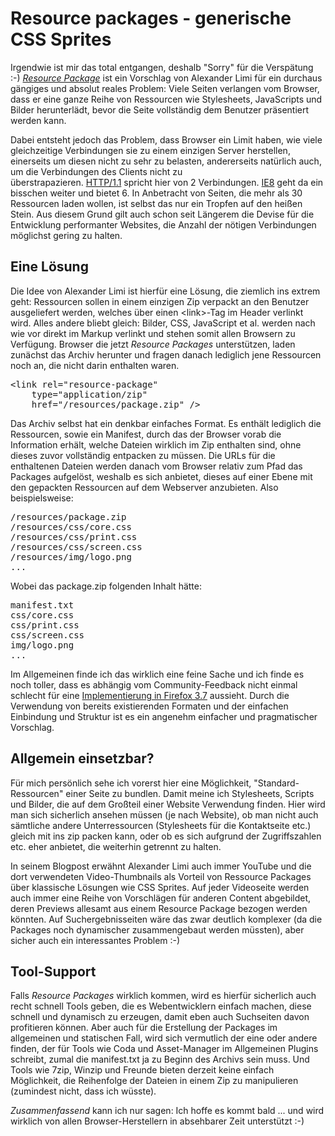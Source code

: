 # Resource packages - generische CSS Sprites

Irgendwie ist mir das total entgangen, deshalb &quot;Sorry&quot; f&uuml;r die Versp&auml;tung :-)&nbsp;<em style="font-style: italic; "><a href="http://limi.net/articles/resource-packages/">Resource Package</a></em>&nbsp;ist ein Vorschlag von Alexander Limi f&uuml;r ein durchaus g&auml;ngiges und absolut reales Problem: Viele Seiten verlangen vom Browser, dass er eine ganze Reihe von Ressourcen wie Stylesheets, JavaScripts und Bilder herunterl&auml;dt, bevor die Seite vollst&auml;ndig dem Benutzer pr&auml;sentiert werden kann.

Dabei entsteht jedoch das Problem, dass Browser ein Limit haben, wie viele gleichzeitige Verbindungen sie zu einem einzigen Server herstellen, einerseits um diesen nicht zu sehr zu belasten, andererseits nat&uuml;rlich auch, um die Verbindungen des Clients nicht zu &uuml;berstrapazieren.&nbsp;<a href="http://www.w3.org/Protocols/rfc2616/rfc2616-sec8.html#sec8.1.4">HTTP/1.1</a>&nbsp;spricht hier von 2 Verbindungen.&nbsp;<a href="http://www.microsoft.com/windows/internet-explorer/readiness/developers-new.aspx">IE8</a>&nbsp;geht da ein bisschen weiter und bietet 6. In Anbetracht von Seiten, die mehr als 30 Ressourcen laden wollen, ist selbst das nur ein Tropfen auf den hei&szlig;en Stein. Aus diesem Grund gilt auch schon seit L&auml;ngerem die Devise f&uuml;r die Entwicklung performanter Websites, die Anzahl der n&ouml;tigen Verbindungen m&ouml;glichst gering zu halten.

## Eine Lösung

Die Idee von Alexander Limi ist hierf&uuml;r eine L&ouml;sung, die ziemlich ins extrem geht: Ressourcen sollen in einem einzigen Zip verpackt an den Benutzer ausgeliefert werden, welches &uuml;ber einen &lt;link&gt;-Tag im Header verlinkt wird. Alles andere bliebt gleich: Bilder, CSS, JavaScript et al. werden nach wie vor direkt im Markup verlinkt und stehen somit allen Browsern zu Verf&uuml;gung. Browser die jetzt <em>Resource Packages</em> unterst&uuml;tzen, laden zun&auml;chst das Archiv herunter und fragen danach lediglich jene Ressourcen noch an, die nicht darin enthalten waren.

<pre class="code">&lt;link rel=&quot;resource-package&quot; 
    type=&quot;application/zip&quot; 
    href=&quot;/resources/package.zip&quot; /&gt;</pre>

Das Archiv selbst hat ein denkbar einfaches Format. Es enth&auml;lt lediglich die Ressourcen, sowie ein Manifest, durch das der Browser vorab die Information erh&auml;lt, welche Dateien wirklich im Zip enthalten sind, ohne dieses zuvor vollst&auml;ndig entpacken zu m&uuml;ssen. Die URLs f&uuml;r die enthaltenen Dateien werden danach vom Browser relativ zum Pfad das Packages aufgel&ouml;st, weshalb es sich anbietet, dieses auf einer Ebene mit den gepackten Ressourcen auf dem Webserver anzubieten. Also beispielsweise:

<pre class="code">/resources/package.zip
/resources/css/core.css
/resources/css/print.css
/resources/css/screen.css
/resources/img/logo.png
...</pre>


Wobei das package.zip folgenden Inhalt h&auml;tte:

<pre class="code">manifest.txt
css/core.css
css/print.css
css/screen.css
img/logo.png
...</pre>

Im Allgemeinen finde ich das wirklich eine feine Sache und ich finde es noch toller, dass es abh&auml;ngig vom Community-Feedback nicht einmal schlecht f&uuml;r eine <a href="http://hacks.mozilla.org/2009/11/a-proposal-resource-packages-to-improve-performance/">Implementierung in Firefox 3.7</a> aussieht. Durch die Verwendung von bereits existierenden Formaten und der einfachen Einbindung und Struktur ist es ein angenehm einfacher und pragmatischer Vorschlag.

## Allgemein einsetzbar?

F&uuml;r mich pers&ouml;nlich sehe ich vorerst hier eine M&ouml;glichkeit, &quot;Standard-Ressourcen&quot; einer Seite zu bundlen. Damit meine ich Stylesheets, Scripts und Bilder, die auf dem Gro&szlig;teil einer Website Verwendung finden. Hier wird man sich sicherlich ansehen m&uuml;ssen (je nach Website), ob man nicht auch s&auml;mtliche andere Unterressourcen (Stylesheets f&uuml;r die Kontaktseite etc.) gleich mit ins zip packen kann, oder ob es sich aufgrund der Zugriffszahlen etc. eher anbietet, die weiterhin getrennt zu halten.

In seinem Blogpost erw&auml;hnt Alexander Limi auch immer YouTube und die dort verwendeten Video-Thumbnails als Vorteil von Ressource Packages &uuml;ber klassische L&ouml;sungen wie CSS Sprites. Auf jeder Videoseite werden auch immer eine Reihe von Vorschl&auml;gen f&uuml;r anderen Content abgebildet, deren Previews allesamt aus einem Resource Package bezogen werden k&ouml;nnten. Auf Suchergebnisseiten w&auml;re das zwar deutlich komplexer (da die Packages noch dynamischer zusammengebaut werden m&uuml;ssten), aber sicher auch ein interessantes Problem :-)

## Tool-Support

Falls <em>Resource Packages</em> wirklich kommen, wird es hierf&uuml;r sicherlich auch recht schnell Tools geben, die es Webentwicklern einfach machen, diese schnell und dynamisch zu erzeugen, damit eben auch Suchseiten davon profitieren k&ouml;nnen. Aber auch f&uuml;r die Erstellung der Packages im allgemeinen und statischen Fall, wird sich vermutlich der eine oder andere finden, der f&uuml;r Tools wie Coda und Asset-Manager im Allgemeinen Plugins schreibt, zumal die manifest.txt ja zu Beginn des Archivs sein muss. Und Tools wie 7zip, Winzip und Freunde bieten derzeit keine einfach M&ouml;glichkeit, die Reihenfolge der Dateien in einem Zip zu manipulieren (zumindest nicht, dass ich w&uuml;sste).

<em>Zusammenfassend</em> kann ich nur sagen: Ich hoffe es kommt bald ... und wird wirklich von allen Browser-Herstellern in absehbarer Zeit unterst&uuml;tzt :-)
